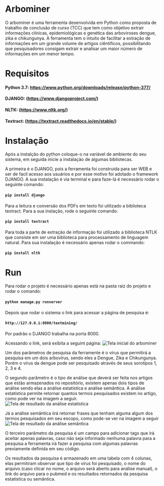 # Arbominer
O arbominer é uma ferramenta desenvolvida em Python como proposta de trabalho de conclusão de curso (TCC) que tem como objetivo extrair informações clínicas, epidemiológicas e genética das arboviroses dengue, zika e chikungunya. A ferramenta tem o intuito de facilitar a extração de informações em um grande volume de artigos ciêntificos, possibilitando que pesquisadores consigam extrair e analisar um maior número de informações em um menor tempo.

# Requisitos

#### Python 3.7: https://www.python.org/downloads/release/python-377/
#### DJANGO: (https://www.djangoproject.com/)
#### NLTK: (https://www.nltk.org/)
#### Textract: (https://textract.readthedocs.io/en/stable/)

# Instalação
Após a instalção do python coloque-o na variável de ambiente do seu sistema, em seguida inicie a instalação de algumas bibliotecas.

A primeira é o DJANGO, pois a ferramenta foi construida para ser WEB e ser de facil acesso aos usuários e por esse motivo foi adotado o framework DJANGO. A sua instalação é via terminal e para faze-lá é necessário rodar o seguinte comando:

#### `pip install django`

Para a leitura e conversão dos PDFs em texto foi utilizado a biblioteca textract. Para a sua instação, rode o seguinte comando: 

#### `pip install textract`

Para toda a parte de extração de informação foi utilizado a biblioteca NTLK que consiste em ser uma biblioteca para processamento de linguagem natural. Para sua instalação é necessário apenas rodar o commando: 

#### `pip install nltk`

# Run

Para rodar o projeto é necessário apenas está na pasta raiz do projeto e rodar o comando:
#### `python manage.py runserver`

Depois que rodar o sistema o link para acessar a página de pesquisa é:

#### `http://127.0.0.1:8000/textmining/`

Por padrão o DJANGO trabalha na porta 8000.

Acessando o link, será exibita a seguint página:
![Tela inicial do arbominer](https://github.com/arbominer/static/image/arbominer_inicial.png)

Um dos parâmetros de pesquisa da ferramente é o vírus que permitirá a pesquisa em um dois arbovírus, sendo eles a Dengue, Zika e Chikungunya. Porém o vírus da dengue pode ser pesquisado através de seus sorotipos 1, 2, 3 e 4.

O segundo parâmetro é o tipo de análise que deverá ser feita nos artigos que estão armazenados no repositório, existem apenas dois tipos de análise sendo elas a análise estatística e análise semântica.
A análise estatística permite retornar quantos termos pesquisados existem no artigo, como pode ver na imagem a seguir. 
![Tela de resultado da análise estatística](https://github.com/arbominer/static/image/arbominer_analise_estatistica.png)

Já a análise semântica iirá retornar frases que tenham alguma algum dos termos pesquisados em seu escopo, como pode-se ver na imagem a seguir
![Tela de resultado da análise semântica](https://github.com/arbominer/static/image/arbominer_analise_semantica.png)

O terceiro parâmetro da pesquisa é um campo para adicionar tags que irá aceitar apenas palavras, caso não seja informado nenhuma palavra para a pesquisa a ferramenta irá fazer a pesquisa com algumas palavras previamente definida em seu código.

Os resultados da pesquisa é armazenado em uma tabela com 4 colunas, elas permitiram observar que tipo de virus foi pesquisado, o nome do arquivo (caso clicar no nome, o arquivo será aberto para análise manual), o link do arquivo para o pubmed e os resultados retornados da pesquisa estatística ou semântica.